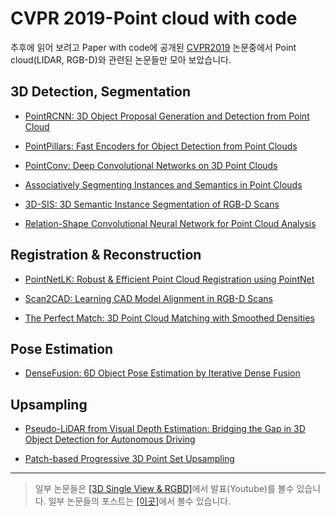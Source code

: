 # CVPR 2019-Point cloud  with code 

추후에 읽어 보려고 Paper with code에 공개된 [CVPR2019](https://paperswithcode.com/conference/cvpr-2019-6?fbclid=IwAR0zicF86fe8zAY_CTxxf7a8E2DHNNX_IOD_8-XxG7byaBN97Z6n28z3NK4) 논문중에서 Point cloud(LIDAR, RGB-D)와 관련된 논문들만 모아 보았습니다.

 
## 3D Detection, Segmentation 

- [PointRCNN: 3D Object Proposal Generation and Detection from Point Cloud](https://paperswithcode.com/paper/pointrcnn-3d-object-proposal-generation-and)

- [PointPillars: Fast Encoders for Object Detection from Point Clouds](https://paperswithcode.com/paper/pointpillars-fast-encoders-for-object)

- [PointConv: Deep Convolutional Networks on 3D Point Clouds](https://paperswithcode.com/paper/pointconv-deep-convolutional-networks-on-3d)

- [Associatively Segmenting Instances and Semantics in Point Clouds](https://paperswithcode.com/paper/associatively-segmenting-instances-and)

- [3D-SIS: 3D Semantic Instance Segmentation of RGB-D Scans](https://paperswithcode.com/paper/3d-sis-3d-semantic-instance-segmentation-of)

- [Relation-Shape Convolutional Neural Network for Point Cloud Analysis](https://paperswithcode.com/paper/relation-shape-convolutional-neural-network)

## Registration & Reconstruction 

- [PointNetLK: Robust & Efficient Point Cloud Registration using PointNet](https://paperswithcode.com/paper/pointnetlk-robust-efficient-point-cloud)

- [Scan2CAD: Learning CAD Model Alignment in RGB-D Scans](https://paperswithcode.com/paper/scan2cad-learning-cad-model-alignment-in-rgb)

- [The Perfect Match: 3D Point Cloud Matching with Smoothed Densities](https://paperswithcode.com/paper/the-perfect-match-3d-point-cloud-matching)

## Pose Estimation 

- [DenseFusion: 6D Object Pose Estimation by Iterative Dense Fusion](https://paperswithcode.com/paper/densefusion-6d-object-pose-estimation-by)


## Upsampling 

- [Pseudo-LiDAR from Visual Depth Estimation: Bridging the Gap in 3D Object Detection for Autonomous Driving](https://paperswithcode.com/paper/pseudo-lidar-from-visual-depth-estimation)

- [Patch-based Progressive 3D Point Set Upsampling](https://paperswithcode.com/paper/patch-based-progressive-3d-point-set)


---

> 일부 논문들은 [[3D Single View & RGBD]](https://www.youtube.com/watch?v=ko6kNZ9DuAk)에서 발표(Youtube)를 볼수 있습니다. 
> 일부 논문들의 포스트는 [[이곳]](https://www.facebook.com/photo.php?fbid=2406261759431985&set=a.1837970396261127&type=3&theater)에서 볼수 있습니다. 